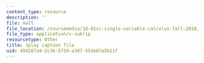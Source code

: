 ```yaml
---
content_type: resource
description: ''
file: null
file_location: /coursemedia/18-01sc-single-variable-calculus-fall-2010/494287a92c365739a38755de07a5b11f_55ncRlBZstA.vtt
file_type: application/x-subrip
resourcetype: Other
title: 3play caption file
uid: 494287a9-2c36-5739-a387-55de07a5b11f
---
```

